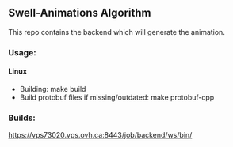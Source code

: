## Swell-Animations Algorithm
This repo contains the backend which will generate the animation.

### Usage:
#### Linux
* Building: make build
* Build protobuf files if missing/outdated: make protobuf-cpp

### Builds:
https://vps73020.vps.ovh.ca:8443/job/backend/ws/bin/

